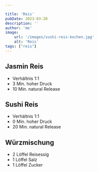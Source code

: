 ```yaml
---

title: 'Reis'
pubDate: 2023-03-20
description: ''
author: 'me'
image:
    url: '/images/sushi-reis-kochen.jpg'
    alt: 'Reis'
tags: ["reis"]
---
```

## Jasmin Reis
* Verhältnis 1:1
* 3 Min. hoher Druck
* 10 Min. natural Release
## Sushi Reis
* Verhältnis 1:1
* 0 Min. hoher Druck
* 20 Min. natural Release
## Würzmischung

* 2 Löffel Reisessig
* 1 Löffel Salz
* 1 Löffel Zucker
